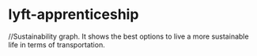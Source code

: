 # lyft-apprenticeship
//Sustainability graph. It shows the best options to live a more sustainable life in terms of transportation.
